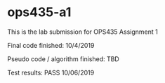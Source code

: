 # ops435-a1
This is the lab submission for OPS435 Assignment 1

Final code finished: 10/4/2019

Pseudo code / algorithm finished: TBD

Test results: PASS 10/06/2019
